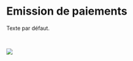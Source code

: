 # Emission de paiements
Texte par défaut.


 


![](../assets/images/Emissions/EmissionPaiementsFiche.png)


